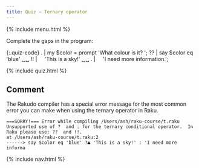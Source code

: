 ```yaml
---
title: Quiz — Ternary operator
---
```


{% include menu.html %}

Complete the gaps in the program:

{:.quiz-code}
. | my $color = prompt &apos;What colour is it? &apos;;
?? | say $color eq &apos;blue&apos; ␣␣
!! | &nbsp;&nbsp;&nbsp;&nbsp;&apos;This is a sky!&apos; ␣␣ 
. | &nbsp;&nbsp;&nbsp;&nbsp;&apos;I need more information.&apos;;

{% include quiz.html %}

## Comment

The Rakudo compiler has a special error message for the most common error you can make when using the ternary operator in Raku.

    ===SORRY!=== Error while compiling /Users/ash/raku-course/t.raku
    Unsupported use of ?  and : for the ternary conditional operator.  In
    Raku please use: ??  and !!.
    at /Users/ash/raku-course/t.raku:2
    ------> say $color eq 'blue' ?⏏ 'This is a sky!' : 'I need more informa

{% include nav.html %}

